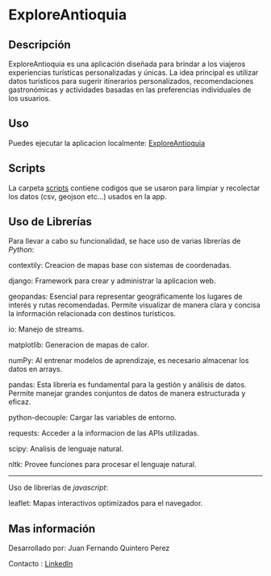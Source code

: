 # ExploreAntioquia
## Descripción
ExploreAntioquia es una aplicación diseñada para brindar a los viajeros experiencias turísticas personalizadas y únicas. La idea principal es utilizar datos turísticos para sugerir itinerarios personalizados, recomendaciones gastronómicas y actividades basadas en las preferencias individuales de los usuarios.

## Uso
Puedes ejecutar la aplicacion localmente: [ExploreAntioquia](https://github.com/juquinterope/ppi_dai_QUINTEROjf/tree/main/ExploreAntioquia)

## Scripts
La carpeta [scripts](https://github.com/juquinterope/ppi_dai_QUINTEROjf/tree/main/scripts) contiene codigos que se usaron para limpiar y recolectar los datos (csv, geojson etc...) usados en la app.

## Uso de Librerías
Para llevar a cabo su funcionalidad, se hace uso de varias librerías de *Python*:

contextily: Creacion de mapas base con sistemas de coordenadas.

django: Framework para crear y administrar la aplicacion web.

geopandas: Esencial para representar geográficamente los lugares de interés y rutas recomendadas. Permite visualizar de manera clara y concisa la información relacionada con destinos turísticos.

io: Manejo de streams.

matplotlib: Generacion de mapas de calor.

numPy: Al entrenar modelos de aprendizaje, es necesario almacenar los datos en arrays.

pandas: Esta librería es fundamental para la gestión y análisis de datos. Permite manejar grandes conjuntos de datos de manera estructurada y eficaz.

python-decouple: Cargar las variables de entorno.

requests: Acceder a la informacion de las APIs utilizadas.

scipy: Analisis de lenguaje natural.

nltk: Provee funciones para procesar el lenguaje natural.

------------------------------------------------------------------------------------------------------------------------------------------------------------------

Uso de librerias de *javascript*:

leaflet: Mapas interactivos optimizados para el navegador.

## Mas información
Desarrollado por: Juan Fernando Quintero Perez

Contacto : [Linkedln](https://www.linkedin.com/in/juan-fernando-quintero-perez-9097b7279/)
